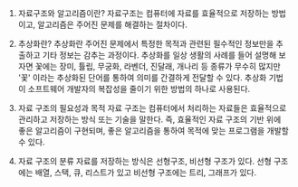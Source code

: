 1. 자료구조와 알고리즘이란?
자료구조는 컴퓨터에 자료를 효율적으로 저장하는 방법이고, 알고리즘은 주어진 문제를 해결하는 절차이다.

2. 추상화란?
추상화란 주어진 문제에서 특정한 목적과 관련된 필수적인 정보만을 추출하고 기타 정보는 감추는 과정이다.
추상화를 일상 생활의 사례를 들어 설명해 보자면 꽃에는 장미, 튤립, 무궁화, 라벤더, 진달래, 개나리 등
종류가 무수히 많지만 '꽃' 이라는 추상화된 단어를 통하여 의미를 간결하게 전달할 수 있다.
추상화 기법이 소프트웨어 개발자의 복잡성을 줄이기 위한 방법의 하나로 사용된다.

3. 자료 구조의 필요성과 목적
자료 구조는 컴퓨터에서 처리하는 자료들은 효율적으로 관리하고 저장하는 방식 또는 기술을 말한다. 즉, 효율적인 자료 구조의 기반 위에 좋은 알고리즘이 구현되며, 좋은 알고리즘을 통하여 목적에 맞는 프로그램을 개발할 수 있다.

4. 자료 구조의 분류
자료를 저장하는 방식은 선형구조, 비선형 구조가 있다. 선형 구조에는 배열, 스택, 큐, 리스트가 있고 비선형 구조에는 트리, 그래프가 있다.